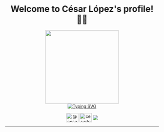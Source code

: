 <!-- Title & Banner -->
<h1 align="center">Welcome to César López's profile! 🤙🏻 </h1>

<!-- GiF -->
<div align="center">
  <img src="https://media1.giphy.com/media/10zxDv7Hv5RF9C/giphy.gif" width="240"></img>
</div>

<!-- Animated Text -->
<div align="center">
  <a href="https://git.io/typing-svg">
    <img src="https://readme-typing-svg.herokuapp.com?font=Montserrat&size=24&pause=1000&color=1CF700&center=true&multiline=true&width=800&height=75&lines=I'm+a+software+developer+who+enjoy++and+creates+things%2C;with+code+and+hardware+electronics." alt="Typing SVG" />
  </a>
</div>

<!-- Social Media -->
<p align="center">
  <a href="https://twitter.com/@cesarrlcortes" target="_blank"><img align="center" src="https://raw.githubusercontent.com/rahuldkjain/github-profile-readme-generator/master/src/images/icons/Social/twitter.svg" alt="@cesarrlcortes" height="30" width="40" /></a>
  <a href="https://linkedin.com/in/cesarlopezcortes" target="_blank"><img align="center" src="https://raw.githubusercontent.com/rahuldkjain/github-profile-readme-generator/master/src/images/icons/Social/linked-in-alt.svg" alt="cesarlopezcortes" height="30" width="40" /></a>
  <img align="center" src="https://custom-icon-badges.herokuapp.com/badge/mail-cesarlopezcortes@me.com-30B980?style=flat&logo=mail&logoColor=white" />
</p>

---
